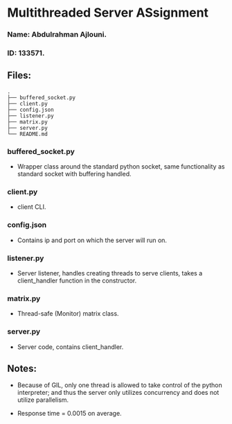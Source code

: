 # Multithreaded Server ASsignment
### Name: Abdulrahman Ajlouni.
### ID: 133571.

## Files:
```
.
├── buffered_socket.py
├── client.py
├── config.json
├── listener.py
├── matrix.py
├── server.py
└── README.md
```

### buffered_socket.py
 - Wrapper class around the standard python socket, same functionality as standard socket with buffering handled.

### client.py
 - client CLI.

### config.json
 - Contains ip and port on which the server will run on.

### listener.py
 - Server listener, handles creating threads to serve clients, takes a client_handler function in the constructor.

### matrix.py
 - Thread-safe (Monitor) matrix class.

### server.py
 - Server code, contains client_handler.


## Notes:
 - Because of GIL, only one thread is allowed to take control of the python interpreter; and thus the server only utilizes concurrency and does not utilize parallelism.

 - Response time = 0.0015  on average.
